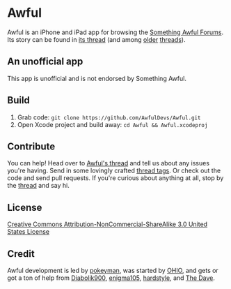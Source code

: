 Awful
=====

Awful is an iPhone and iPad app for browsing the [Something Awful Forums][forums]. Its story can be found in [its thread][thread] (and among [older][old thread] [threads][older thread]).

An unofficial app
-----------------

This app is unofficial and is not endorsed by Something Awful.

Build
-----

1. Grab code: `git clone https://github.com/AwfulDevs/Awful.git`
2. Open Xcode project and build away: `cd Awful && Awful.xcodeproj`

Contribute
----------

You can help! Head over to [Awful's thread][thread] and tell us about any issues you're having. Send in some lovingly crafted [thread tags][]. Or check out the code and send pull requests. If you're curious about anything at all, stop by the [thread][] and say hi.

License
-------

[Creative Commons Attribution-NonCommercial-ShareAlike 3.0 United States License](http://creativecommons.org/licenses/by-nc-sa/3.0/us/)

Credit
------

Awful development is led by [pokeyman][], was started by [OHIO][], and gets or got a ton of help from [Diabolik900][], [enigma105][], [hardstyle][], and [The Dave][].


[forums]: http://forums.somethingawful.com
[thread]: http://forums.somethingawful.com/showthread.php?threadid=3510131
[old thread]: http://forums.somethingawful.com/showthread.php?threadid=3381510
[older thread]: http://forums.somethingawful.com/showthread.php?threadid=3483760

[thread tags]: https://github.com/AwfulDevs/Awful/wiki/Thread-tags

[Diabolik900]: http://forums.somethingawful.com/member.php?action=getinfo&userid=113215
[enigma105]: http://forums.somethingawful.com/member.php?action=getinfo&userid=51258
[hardstyle]: http://forums.somethingawful.com/member.php?action=getinfo&userid=51070
[OHIO]: http://forums.somethingawful.com/member.php?action=getinfo&userid=82915
[pokeyman]: http://forums.somethingawful.com/member.php?action=getinfo&userid=106125
[The Dave]: http://forums.somethingawful.com/member.php?action=getinfo&userid=41741
